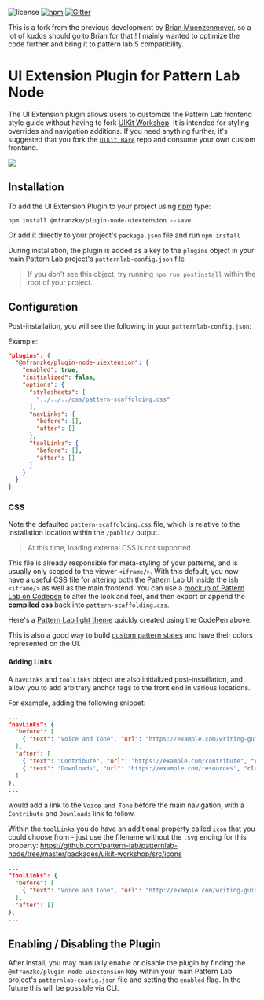 ![license](https://img.shields.io/github/license/mfranzke/plugin-node-uiextension.svg)
[![npm](https://img.shields.io/npm/v/@mfranzke/plugin-node-uiextension.svg)](https://www.npmjs.com/package/@mfranzke/plugin-node-uiextension)
[![Gitter](https://img.shields.io/gitter/room/pattern-lab/node.svg)](https://gitter.im/pattern-lab/node)

This is a fork from the previous development by [Brian Muenzenmeyer](https://github.com/bmuenzenmeyer/plugin-node-uiextension/), so a lot of kudos should go to Brian for that ! I mainly wanted to optimize the code further and bring it to pattern lab 5 compatibility.

# UI Extension Plugin for Pattern Lab Node

The UI Extension plugin allows users to customize the Pattern Lab frontend style guide without having to fork [UIKit Workshop](https://github.com/pattern-lab/patternlab-node/tree/master/packages/uikit-workshop). It is intended for styling overrides and navigation additions. If you need anything further, it's suggested that you fork the [`UIKit Bare`](https://github.com/pattern-lab/uikit-bare) repo and consume your own custom frontend.

![](https://cloud.githubusercontent.com/assets/298435/23539989/2fa47a5c-ffa4-11e6-9eee-ffb43d24dede.png)

## Installation

To add the UI Extension Plugin to your project using [npm](https://www.npmjs.com/) type:

    npm install @mfranzke/plugin-node-uiextension --save

Or add it directly to your project's `package.json` file and run `npm install`

During installation, the plugin is added as a key to the `plugins` object in your main Pattern Lab project's `patternlab-config.json` file

> If you don't see this object, try running `npm run postinstall` within the root of your project.

## Configuration

Post-installation, you will see the following in your `patternlab-config.json`:

Example:

``` json
"plugins": {
  "@mfranzke/plugin-node-uiextension": {
    "enabled": true,
    "initialized": false,
    "options": {
      "stylesheets": [
        "../../../css/pattern-scaffolding.css"
      ],
      "navLinks": {
        "before": [],
        "after": []
      },
      "toolLinks": {
        "before": [],
        "after": []
      }
    }
  }
}
```

### CSS

Note the defaulted `pattern-scaffolding.css` file, which is relative to the installation location within the `/public/` output.

> At this time, loading external CSS is not supported.

This file is already responsible for meta-styling of your patterns, and is usually only scoped to the viewer `<iframe/>`. With this default, you now have a useful CSS file for altering both the Pattern Lab UI inside the ish `<iframe/>` as well as the main frontend.  You can use a [mockup of Pattern Lab on Codepen](https://codepen.io/bmuenzenmeyer/pen/zNmmez) to alter the look and feel, and then export or append the **compiled css** back into `pattern-scaffolding.css`.

Here's a [Pattern Lab light theme](https://codepen.io/bmuenzenmeyer/pen/RKqBqX) quickly created using the CodePen above.

This is also a good way to build [custom pattern states](https://patternlab.io/docs/using-pattern-states/#heading-adding-customized-states) and have their colors represented on the UI.

#### Adding Links

A `navLinks` and `toolLinks` object are also initialized post-installation, and allow you to add arbitrary anchor tags to the front end in various locations.

For example, adding the following snippet:

``` json
...
"navLinks": {
  "before": [
    { "text": "Voice and Tone", "url": "https://example.com/writing-guide", "class": ""}
  ],
  "after": [
    { "text": "Contribute", "url": "https://example.com/contribute", "class": ""},
    { "text": "Downloads", "url": "https://example.com/resources", "class": ""}
  ]
},
...
```

would add a link to the `Voice and Tone` before the main navigation, with a `Contribute` and `Downloads` link to follow.

Within the `toolLinks` you do have an additional property called `icon` that you could choose from - just use the filename without the `.svg` ending for this property: https://github.com/pattern-lab/patternlab-node/tree/master/packages/uikit-workshop/src/icons

``` json
...
"toolLinks": {
  "before": [
    { "text": "Voice and Tone", "url": "http://example.com/writing-guide", "class": "", "icon": "help"}
  ],
  "after": []
},
...
```

## Enabling / Disabling the Plugin

After install, you may manually enable or disable the plugin by finding the `@mfranzke/plugin-node-uiextension` key within your main Pattern Lab project's `patternlab-config.json` file and setting the `enabled` flag. In the future this will be possible via CLI.
